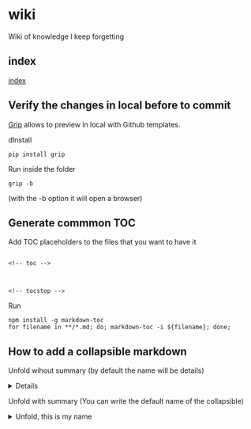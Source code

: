 # wiki
Wiki of knowledge I keep forgetting

## index

[index](index.md)

## Verify the changes in local before to commit

[Grip](https://github.com/joeyespo/grip) allows to preview in local with Github templates.

dInstall

```
pip install grip

```

Run inside the folder
```
grip -b
```
(with the -b option it will open a browser)

## Generate commmon TOC

Add TOC placeholders to the files that you want to have it
```

<!-- toc -->



<!-- tocstop -->

```

Run
```
npm install -g markdown-toc
for filename in **/*.md; do; markdown-toc -i ${filename}; done;
```

## How to add a collapsible markdown

Unfold wihout summary (by default the name will be details)
<details>
<p>

#### Hide header

```
hide code
```
</p>
</details>

Unfold with summary (You can write the default name of the collapsible)
<details><summary>Unfold, this is my name</summary>
<p>

#### Hide header

```
hide code
```
</p>
</details>
